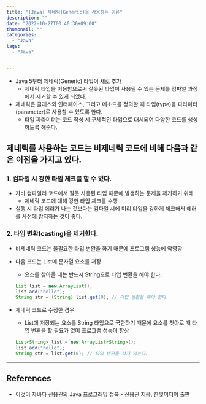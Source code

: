 ```yaml
---
title: "[Java] 제네릭(Generic)을 사용하는 이유"
description: ""
date: "2022-10-27T00:40:30+09:00"
thumbnail: ""
categories:
  - "Java"
tags:
  - "Java"


---
```

<!--more-->

- Java 5부터 제네릭(Generic) 타입이 새로 추가
    - 제네릭 타입을 이용함으로써 잘못된 타입이 사용될 수 있는 문제를 컴파일 과정에서 제거할 수 있게 되었다.
- 제네릭은 클래스와 인터페이스, 그리고 메소드를 정의할 때 타입(type)을 파라미터(parameter)로 사용할 수 있도록 한다.
    - 타입 파라미터는 코드 작성 시 구체적인 타입으로 대체되어 다양한 코드를 생성하도록 해준다.

## 제네릭를 사용하는 코드는 비제네릭 코드에 비해 다음과 같은 이점을 가지고 있다.

### 1. 컴파일 시 강한 타입 체크를 할 수 있다.

- 자바 컴파일러 코드에서 잘못 사용된 타입 때문에 발생하는 문제을 제거하기 위해
    - 제네릭 코드에 대해 강한 타입 체크를 수행
- 실행 시 타입 에러가 나는 것보다는 컴파일 시에 미리 타입을 강하게 체크해서 에러를 사전에 방지하는 것이 좋다.

### 2. 타입 변환(casting)을 제거한다.

- 비제네릭 코드는 불필요한 타입 변환을 하기 때문에 프로그램 성능에 악영향
- 다음 코드는 List에 문자열 요소를 저장
    - 요소를 찾아올 때는 반드시 String으로 타입 변환을 해야 한다.
    
    ```java
    List list = new ArrayList();
    list.add("hello");
    String str = (String) list.get(0); // 타입 변환을 해야 한다.
    ```
    
- 제네릭 코드로 수정한 경우
    - List에 저장되는 요소를 String 타입으로 국한하기 때문에 요소를 찾아로 때 타입 변환을 할 필요가 없어 프로그램 성능이 향상
    
    ```java
    List<String> list = new ArrayList<String>();
    list.add("hello");
    String str = list.get(0); // 타입 변환을 하지 않는다.
    ```
    

---

## References

- 이것이 자바다 신용권의 Java 프로그래밍 정복 - 신용권 지음, 한빛미디어 출판